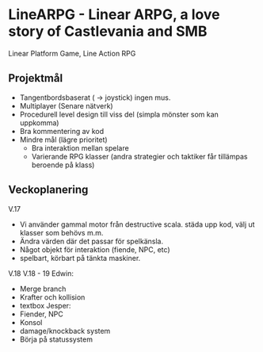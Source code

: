 ﻿LineARPG - Linear ARPG, a love story of Castlevania and SMB
===========================================================
Linear Platform Game, Line Action RPG

Projektmål
-------
* Tangentbordsbaserat ( -> joystick) ingen mus.
* Multiplayer (Senare nätverk)
* Procedurell level design till viss del (simpla mönster som kan uppkomma)
* Bra kommentering av kod
* Mindre mål (lägre prioritet)
  - Bra interaktion mellan spelare
  - Varierande RPG klasser (andra strategier och taktiker får tillämpas beroende på klass)

Veckoplanering
--------------

V.17
* Vi använder gammal motor från destructive scala. städa upp kod, välj ut klasser som behövs m.m. 
* Ändra värden där det passar för spelkänsla.
* Något objekt för interaktion (fiende, NPC, etc)
* spelbart, körbart på tänkta maskiner.

V.18
V.18 - 19
Edwin:
 * Merge branch
 * Krafter och kollision
 * textbox 
Jesper:
 * Fiender, NPC
 * Konsol
 * damage/knockback system
 * Börja på statussystem
